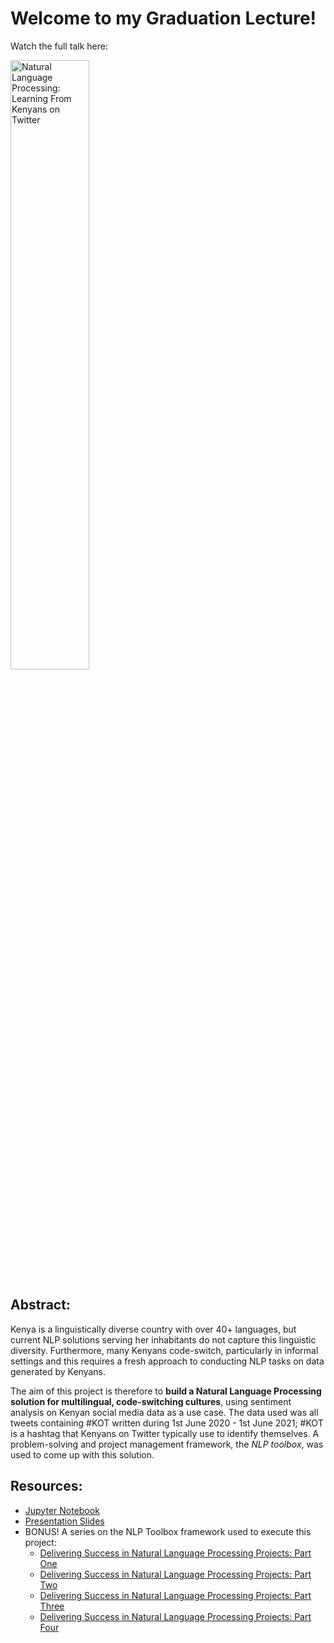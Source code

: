 # Welcome to my Graduation Lecture!

Watch the full talk here:

<a href="http://www.youtube.com/watch?feature=player_embedded&v=2TUK9QytzFo" target="_blank">
  <img src="http://img.youtube.com/vi/2TUK9QytzFo/0.jpg"
       alt="Natural Language Processing: Learning From Kenyans on Twitter" width="50%" /></a>

## Abstract:

Kenya is a linguistically diverse country with over 40+ languages, but current NLP solutions serving her inhabitants do not capture this linguistic diversity. Furthermore, many Kenyans code-switch, particularly in informal settings and this requires a fresh approach to conducting NLP tasks on data generated by Kenyans.

The aim of this project is therefore to **build a Natural Language Processing solution for multilingual, code-switching cultures**, using sentiment analysis on Kenyan social media data as a use case. The data used was all tweets containing #KOT written during 1st June 2020 - 1st June 2021; #KOT is a hashtag that Kenyans on Twitter typically use to identify themselves. A problem-solving and project management framework, the *NLP toolbox*, was used to come up with this solution.

## Resources:

* [Jupyter Notebook](https://github.com/CeeThinwa/Delta-Analytics-2021-CT-Project/blob/main/KOT%20EDA.ipynb)
* [Presentation Slides](https://raw.githubusercontent.com/CeeThinwa/Delta-Analytics-2021-CT-Project/main/Delta%20Analytics%20-%20Teaching%20Fellow%20Cynthia.pdf)
* BONUS! A series on the NLP Toolbox framework used to execute this project:
  - [Delivering Success in Natural Language Processing Projects: Part One](https://ceethinwa.github.io/knowledge-hub/past-articles/nlp-toolbox-a.html)
  - [Delivering Success in Natural Language Processing Projects: Part Two](https://ceethinwa.github.io/knowledge-hub/past-articles/nlp-toolbox-b.html)
  - [Delivering Success in Natural Language Processing Projects: Part Three](https://ceethinwa.github.io/knowledge-hub/past-articles/nlp-toolbox-c.html)
  - [Delivering Success in Natural Language Processing Projects: Part Four](https://ceethinwa.github.io/knowledge-hub/past-articles/nlp-toolbox-d.html)
  
